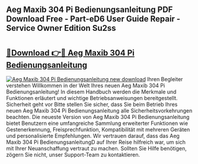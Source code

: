 ## Aeg Maxib 304 Pi Bedienungsanleitung PDF Download Free - Part-eD6 User Guide Repair - Service Owner Edition Su2ss

# <h2><a href="http://df3sm5x.blite.top/?on=Aeg+Maxib+304+Pi+Bedienungsanleitung">🔗Download 👉🔴 Aeg Maxib 304 Pi Bedienungsanleitung</a></h2>

[![Aeg Maxib 304 Pi Bedienungsanleitung new download](https://i.imgur.com/lujVjoI.png)](http://df3sm5x.blite.top/?on=Aeg+Maxib+304+Pi+Bedienungsanleitung)
Ihren Begleiter verstehen Willkommen in der Welt Ihres neuen Aeg Maxib 304 Pi Bedienungsanleitung! In diesem Handbuch werden die Merkmale und Funktionen erläutert und wichtige Betriebsanweisungen bereitgestellt. Sicherheit geht vor Bitte stellen Sie sicher, dass Sie beim Betrieb Ihres neuen Aeg Maxib 304 Pi Bedienungsanleitung alle Sicherheitsvorkehrungen beachten. Die neueste Version von Aeg Maxib 304 Pi Bedienungsanleitung bietet Benutzern eine umfangreiche Sammlung erweiterter Funktionen wie Gestenerkennung, Freisprechfunktion, Kompatibilität mit mehreren Geräten und personalisierte Empfehlungen. Wir vertrauen darauf, dass das Aeg Maxib 304 Pi BedienungsanleitungD auf Ihrer Reise hilfreich war, um sich mit Ihrer Neuanschaffung vertraut zu machen. Sollten Sie Hilfe benötigen, zögern Sie nicht, unser Support-Team zu kontaktieren.
